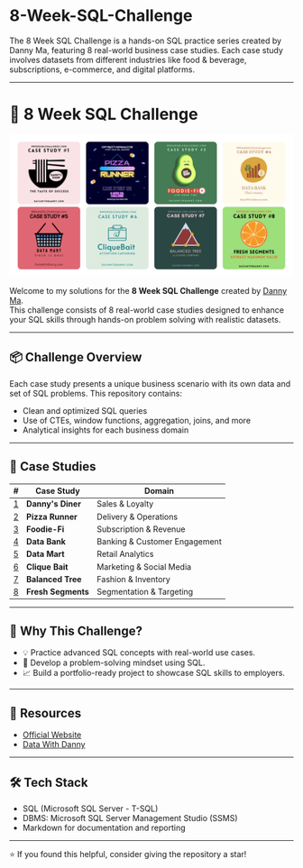 # 8-Week-SQL-Challenge
The 8 Week SQL Challenge is a hands-on SQL practice series created by Danny Ma, featuring 8 real-world business case studies. Each case study involves datasets from different industries like food &amp; beverage, subscriptions, e-commerce, and digital platforms.

----------------
# 🧠 8 Week SQL Challenge

![8 Week SQL Challenge](https://github.com/ahmed-hassouna/8-Week-SQL-Challenge/blob/main/8-Week-SQL-Challenge.png)

Welcome to my solutions for the **8 Week SQL Challenge** created by [Danny Ma](https://www.datawithdanny.com/).  
This challenge consists of 8 real-world case studies designed to enhance your SQL skills through hands-on problem solving with realistic datasets.

---

## 📦 Challenge Overview

Each case study presents a unique business scenario with its own data and set of SQL problems. This repository contains:

- Clean and optimized SQL queries
- Use of CTEs, window functions, aggregation, joins, and more
- Analytical insights for each business domain

---

## 📁 Case Studies

| # | Case Study | Domain |
|--:|------------|--------|
| [1](https://8weeksqlchallenge.com/case-study-1/) | **Danny's Diner** | Sales & Loyalty |
| [2](https://8weeksqlchallenge.com/case-study-2/) | **Pizza Runner** | Delivery & Operations |
| [3](https://8weeksqlchallenge.com/case-study-3/) | **Foodie-Fi** | Subscription & Revenue |
| [4](https://8weeksqlchallenge.com/case-study-4/) | **Data Bank** | Banking & Customer Engagement |
| [5](https://8weeksqlchallenge.com/case-study-5/) | **Data Mart** | Retail Analytics |
| [6](https://8weeksqlchallenge.com/case-study-6/) | **Clique Bait** | Marketing & Social Media |
| [7](https://8weeksqlchallenge.com/case-study-7/) | **Balanced Tree** | Fashion & Inventory |
| [8](https://8weeksqlchallenge.com/case-study-8/) | **Fresh Segments** | Segmentation & Targeting |

---

## 🚀 Why This Challenge?

- 💡 Practice advanced SQL concepts with real-world use cases.
- 🧠 Develop a problem-solving mindset using SQL.
- 📈 Build a portfolio-ready project to showcase SQL skills to employers.

---

## 📎 Resources

- [Official Website](https://8weeksqlchallenge.com/)
- [Data With Danny](https://www.datawithdanny.com/)

---
## 🛠️ Tech Stack

- SQL (Microsoft SQL Server - T-SQL)
- DBMS: Microsoft SQL Server Management Studio (SSMS)
- Markdown for documentation and reporting
---


⭐️ If you found this helpful, consider giving the repository a star!

